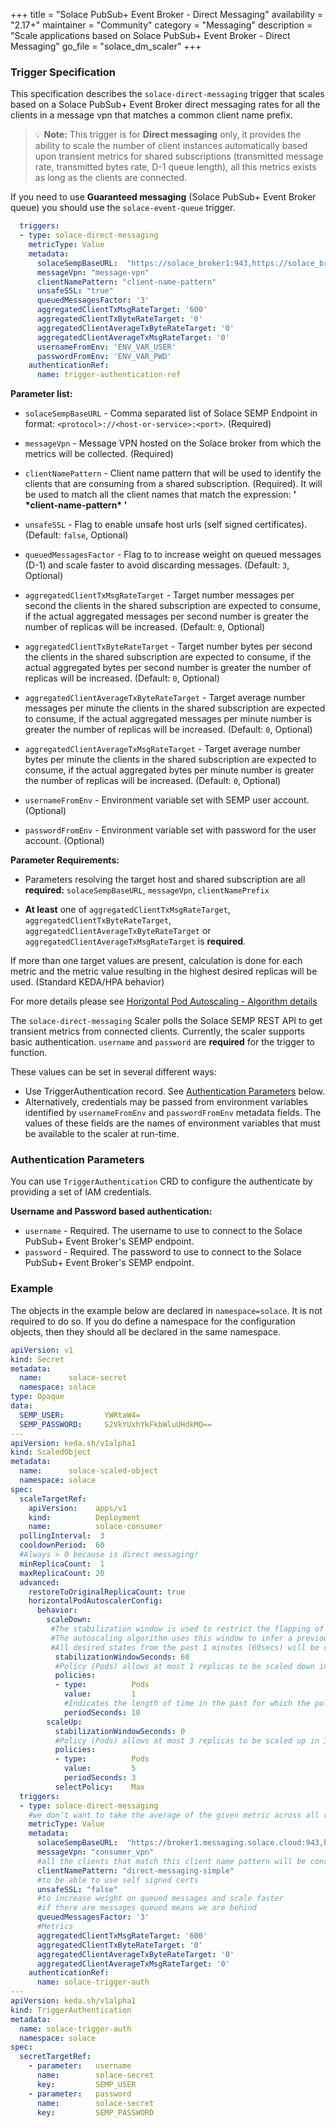 +++
title = "Solace PubSub+ Event Broker - Direct Messaging"
availability = "2.17+"
maintainer = "Community"
category = "Messaging"
description = "Scale applications based on Solace PubSub+ Event Broker - Direct Messaging"
go_file = "solace_dm_scaler"
+++

### Trigger Specification

This specification describes the `solace-direct-messaging` trigger that scales based on a Solace PubSub+ Event Broker direct messaging rates for all the clients in a message vpn that matches a common client name prefix.

> &#128161; **Note:**
This trigger is for **Direct messaging** only, it provides the ability to scale the number of client instances automatically based upon transient metrics for shared subscriptions (transmitted message rate, transmitted bytes rate, D-1 queue length), all this metrics exists as long as the clients are connected.

If you need to use **Guaranteed messaging** (Solace PubSub+ Event Broker queue) you should use the `solace-event-queue` trigger.

```yaml
  triggers:
  - type: solace-direct-messaging
    metricType: Value
    metadata:
      solaceSempBaseURL:  "https://solace_broker1:943,https://solace_broker2:943"
      messageVpn: "message-vpn"
      clientNamePattern: "client-name-pattern"
      unsafeSSL: "true"
      queuedMessagesFactor: '3'
      aggregatedClientTxMsgRateTarget: '600'      
      aggregatedClientTxByteRateTarget: '0'
      aggregatedClientAverageTxByteRateTarget: '0'
      aggregatedClientAverageTxMsgRateTarget: '0'
      usernameFromEnv: 'ENV_VAR_USER'
      passwordFromEnv: 'ENV_VAR_PWD'
    authenticationRef:
      name: trigger-authentication-ref
```

**Parameter list:**

- `solaceSempBaseURL` - Comma separated list of Solace SEMP Endpoint in format: `<protocol>://<host-or-service>:<port>`. (Required)

- `messageVpn` - Message VPN hosted on the Solace broker from which the metrics will be collected. (Required)

- `clientNamePattern` - Client name pattern that will be used to identify the clients that are consuming from a shared subscription. (Required). It will be used to match all the client names that match the expression: **' \*client-name-pattern\* '**

- `unsafeSSL` - Flag to enable unsafe host urls (self signed certificates). (Default:  `false`, Optional)

- `queuedMessagesFactor` - Flag to to increase weight on queued messages (D-1) and scale faster to avoid discarding messages. (Default:  `3`, Optional)

- `aggregatedClientTxMsgRateTarget` - Target number messages per second the clients in the shared subscription are expected to consume, if the actual aggregated messages per second number is greater the number of replicas will be increased. (Default: `0`, Optional)

- `aggregatedClientTxByteRateTarget` - Target number bytes per second the clients in the shared subscription are expected to consume, if the actual aggregated bytes per second number is greater the number of replicas will be increased. (Default: `0`, Optional)

- `aggregatedClientAverageTxByteRateTarget` - Target average number messages per minute the clients in the shared subscription are expected to consume, if the actual aggregated messages per minute number is greater the number of replicas will be increased. (Default: `0`, Optional)

- `aggregatedClientAverageTxMsgRateTarget` - Target average number bytes per minute the clients in the shared subscription are expected to consume, if the actual aggregated bytes per minute number is greater the number of replicas will be increased. (Default: `0`, Optional)

- `usernameFromEnv` - Environment variable set with SEMP user account. (Optional)

- `passwordFromEnv` - Environment variable set with password for the user account. (Optional)

**Parameter Requirements:**

- Parameters resolving the target host and shared subscription are all **required:** `solaceSempBaseURL`, `messageVpn`, `clientNamePrefix`

- **At least** one of `aggregatedClientTxMsgRateTarget`, `aggregatedClientTxByteRateTarget`, `aggregatedClientAverageTxByteRateTarget` or  `aggregatedClientAverageTxMsgRateTarget` is **required**.

If more than one target values are present, calculation is done for each metric and the metric value resulting in the highest desired replicas will be used. (Standard KEDA/HPA behavior)

For more details please see [Horizontal Pod Autoscaling - Algorithm details](https://kubernetes.io/docs/tasks/run-application/horizontal-pod-autoscale/#algorithm-details)

The `solace-direct-messaging` Scaler polls the Solace SEMP REST API to get transient metrics from connected clients. Currently, the scaler supports basic authentication. `username` and `password` are **required** for the  trigger to function. 

These values can be set in several different ways:
  - Use TriggerAuthentication record. See [Authentication Parameters](#authentication-parameters) below.
  - Alternatively, credentials may be passed from environment variables identified by `usernameFromEnv` and `passwordFromEnv` metadata fields. The values of these fields are the names of environment variables that must be available to the scaler at run-time.

### Authentication Parameters
You can use `TriggerAuthentication` CRD to configure the authenticate by providing a set of IAM credentials.

**Username and Password based authentication:**
- `username` - Required. The username to use to connect to the Solace PubSub+ Event Broker's SEMP endpoint.
- `password` - Required. The password to use to connect to the Solace PubSub+ Event Broker's SEMP endpoint.

### Example
The objects in the example below are declared in `namespace=solace`. It is not required to 
do so. If you do define a namespace for the configuration objects, then they should all be declared 
in the same namespace.

```yaml
apiVersion: v1
kind: Secret
metadata:
  name:      solace-secret
  namespace: solace
type: Opaque
data:
  SEMP_USER:         YWRtaW4=
  SEMP_PASSWORD:     S2VkYUxhYkFkbWluUHdkMQ==
---
apiVersion: keda.sh/v1alpha1
kind: ScaledObject
metadata:
  name:      solace-scaled-object
  namespace: solace
spec:
  scaleTargetRef:
    apiVersion:    apps/v1
    kind:          Deployment
    name:          solace-consumer
  pollingInterval:  3
  cooldownPeriod:  60
  #Always > 0 because is direct messaging!
  minReplicaCount:  1
  maxReplicaCount: 20
  advanced:
    restoreToOriginalReplicaCount: true
    horizontalPodAutoscalerConfig:
      behavior:
        scaleDown:
         #The stabilization window is used to restrict the flapping of replica count when the metrics used for scaling keep fluctuating.
         #The autoscaling algorithm uses this window to infer a previous desired state and avoid unwanted changes to workload scale.
         #All desired states from the past 1 minutes (60secs) will be considered
          stabilizationWindowSeconds: 60
          #Policy (Pods) allows at most 1 replicas to be scaled down in 10 seconds.
          policies:
          - type:          Pods
            value:         1
            #Indicates the length of time in the past for which the policy must hold true
            periodSeconds: 10
        scaleUp:
          stabilizationWindowSeconds: 0
          #Policy (Pods) allows at most 3 replicas to be scaled up in 3 seconds.
          policies:
          - type:          Pods
            value:         5
            periodSeconds: 3
          selectPolicy:    Max
  triggers:
  - type: solace-direct-messaging
    #we don’t want to take the average of the given metric across all replicas, just the value
    metricType: Value
    metadata:
      solaceSempBaseURL:  "https://broker1.messaging.solace.cloud:943,https://broker2.messaging.solace.cloud:943"
      messageVpn: "consumer_vpn"
      #all the clients that match this client name pattern will be considered for metric gathering
      clientNamePattern: "direct-messaging-simple"
      #to be able to use self signed certs
      unsafeSSL: "false"
      #to increase weight on queued messages and scale faster
      #if there are messages queued means we are behind
      queuedMessagesFactor: '3'
      #Metrics
      aggregatedClientTxMsgRateTarget: '600'      
      aggregatedClientTxByteRateTarget: '0'
      aggregatedClientAverageTxByteRateTarget: '0'
      aggregatedClientAverageTxMsgRateTarget: '0'
    authenticationRef:
      name: solace-trigger-auth
---
apiVersion: keda.sh/v1alpha1
kind: TriggerAuthentication
metadata:
  name: solace-trigger-auth
  namespace: solace
spec:
  secretTargetRef:
    - parameter:   username
      name:        solace-secret
      key:         SEMP_USER
    - parameter:   password
      name:        solace-secret
      key:         SEMP_PASSWORD      
```
